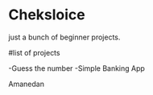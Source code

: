# Cheksloice
 just a bunch of beginner projects.


#list of projects

-Guess the number
-Simple Banking App

Amanedan
